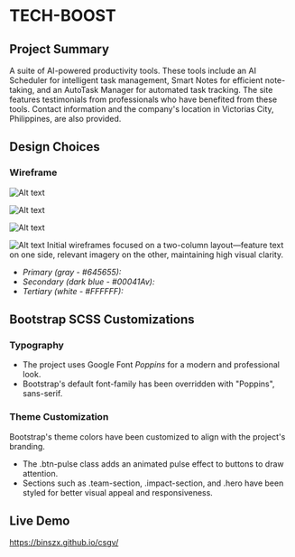 # **TECH-BOOST**

## Project Summary

A suite of AI-powered productivity tools. These tools include an AI Scheduler for intelligent task management, Smart Notes for efficient note-taking, and an AutoTask Manager for automated task tracking. The site features testimonials from professionals who have benefited from these tools. Contact information and the company's location in Victorias City, Philippines, are also provided.


## Design Choices  
### Wireframe
![Alt text](assets/image/landing%20page%20(1).png)

![Alt text](assets/image/about-page.png)

![Alt text](assets/image/contact%20page.png)

![Alt text](assets/image/color%20schemes.png)
Initial wireframes focused on a two-column layout—feature text on one side, relevant imagery on the other, maintaining high visual clarity.

- *Primary (gray - #645655):* 
- *Secondary (dark blue - #00041Av):* 
- *Tertiary (white - #FFFFFF):* 

## Bootstrap SCSS Customizations
### Typography
- The project uses Google Font *Poppins* for a modern and professional look.
- Bootstrap's default font-family has been overridden with "Poppins", sans-serif.

### Theme Customization
Bootstrap's theme colors have been customized to align with the project's branding.

- The .btn-pulse class adds an animated pulse effect to buttons to draw attention.
- Sections such as .team-section, .impact-section, and .hero have been styled for better visual appeal and responsiveness.



## Live Demo
https://binszx.github.io/csgv/



